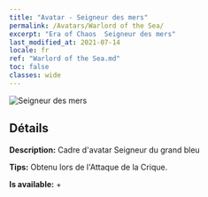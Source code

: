 ```yaml
---
title: "Avatar - Seigneur des mers"
permalink: /Avatars/Warlord of the Sea/
excerpt: "Era of Chaos  Seigneur des mers"
last_modified_at: 2021-07-14
locale: fr
ref: "Warlord of the Sea.md"
toc: false
classes: wide
---
```

 ![Seigneur des mers](/images/a/avatarFrame_202.png)

## Détails

 **Description:** Cadre d'avatar Seigneur du grand bleu 

 **Tips:** Obtenu lors de l'Attaque de la Crique. 

 **Is available:**  + 

